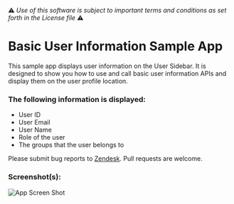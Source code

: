 :warning: *Use of this software is subject to important terms and conditions as set forth in the License file* :warning:

# Basic User Information Sample App

This sample app displays user information on the User Sidebar. It is designed to show you how to use and call basic user information APIs and display them on the user profile location.

### The following information is displayed:

* User ID
* User Email
* User Name
* Role of the user
* The groups that the user belongs to

Please submit bug reports to [Zendesk](https://support.zendesk.com/requests/new). Pull requests are welcome.

### Screenshot(s):

![App Screen Shot](https://f.cloud.github.com/assets/1329716/1701384/d3bb7598-6054-11e3-80fa-05de433c4f5f.png)


